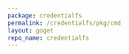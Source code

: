 ```yaml
---
package: credentialfs
permalink: /credentialfs/pkg/cmd
layout: goget
repo_name: credentialfs
---
```

